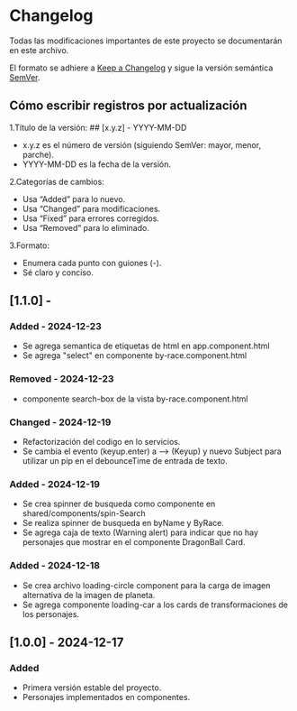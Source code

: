 # Changelog

Todas las modificaciones importantes de este proyecto se documentarán en este archivo.

El formato se adhiere a [Keep a Changelog](https://keepachangelog.com/) y sigue la versión semántica [SemVer](https://semver.org/).

## Cómo escribir registros por actualización

1.Título de la versión: ## [x.y.z] - YYYY-MM-DD

- x.y.z es el número de versión (siguiendo SemVer: mayor, menor, parche).
- YYYY-MM-DD es la fecha de la versión.

2.Categorías de cambios:

- Usa “Added” para lo nuevo.
- Usa “Changed” para modificaciones.
- Usa “Fixed” para errores corregidos.
- Usa “Removed” para lo eliminado.

3.Formato:

- Enumera cada punto con guiones (-).
- Sé claro y conciso.

## [1.1.0] -

### Added - 2024-12-23

- Se agrega semantica de etiquetas de html en app.component.html
- Se agrega "select" en componente by-race.component.html

### Removed - 2024-12-23

- componente search-box de la vista by-race.component.html

### Changed - 2024-12-19

- Refactorización del codigo en lo servicios.
- Se cambia el evento (keyup.enter) a --> (Keyup) y nuevo Subject para utilizar un pip en el debounceTime de entrada de texto.

### Added - 2024-12-19

- Se crea spinner de busqueda como componente en shared/components/spin-Search
- Se realiza spinner de busqueda en byName y ByRace.
- Se agrega caja de texto (Warning alert) para indicar que no hay personajes que mostrar en el componente DragonBall Card.

### Added - 2024-12-18

- Se crea archivo loading-circle component para la carga de imagen alternativa de la imagen de planeta.
- Se agrega componente loading-car a los cards de transformaciones de los personajes.

## [1.0.0] - 2024-12-17

### Added

- Primera versión estable del proyecto.
- Personajes implementados en componentes.
